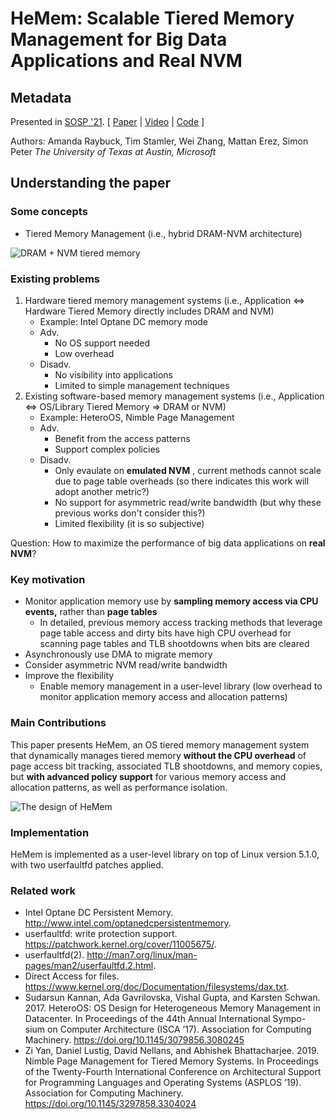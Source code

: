 # HeMem: Scalable Tiered Memory Management for Big Data Applications and Real NVM

## Metadata

Presented in [SOSP '21](https://dl.acm.org/doi/10.1145/3477132.3483550). \[ [Paper](https://dl.acm.org/doi/pdf/10.1145/3477132.3483550) | [Video](https://www.youtube.com/watch?v=JL2Takrgu78) | [Code](https://bitbucket.org/ajaustin/hemem/src/sosp-submission) ]

Authors: Amanda Raybuck, Tim Stamler, Wei Zhang, Mattan Erez, Simon Peter _The University of Texas at Austin, Microsoft_

## Understanding the paper

### Some concepts

* Tiered Memory Management (i.e., hybrid DRAM-NVM architecture)

![DRAM + NVM tiered memory](https://user-images.githubusercontent.com/22493630/144881779-60eaf835-253e-43e4-b79e-7dbbd20b1903.png)

### Existing problems

1. Hardware tiered memory management systems (i.e., Application <=> Hardware Tiered Memory directly includes DRAM and NVM)
   * Example: Intel Optane DC memory mode
   * Adv.
     * No OS support needed
     * Low overhead
   * Disadv.
     * No visibility into applications
     * Limited to simple management techniques
2. Existing software-based memory management systems (i.e., Application <=> OS/Library Tiered Memory => DRAM or NVM)
   * Example: HeteroOS, Nimble Page Management
   * Adv.
     * Benefit from the access patterns
     * Support complex policies
   * Disadv.
     * Only evaulate on **emulated NVM** , current methods cannot scale due to page table overheads (so there indicates this work will adopt another metric?)
     * No support for asymmetric read/write bandwidth (but why these previous works don't consider this?)
     * Limited flexibility (it is so subjective)

Question: How to maximize the performance of big data applications on **real NVM**?

### Key motivation

* Monitor application memory use by **sampling memory access via CPU events,** rather than **page tables**
  * In detailed, previous memory access tracking methods that leverage page table access and dirty bits have high CPU overhead for scanning page tables and TLB shootdowns when bits are cleared
* Asynchronously use DMA to migrate memory
* Consider asymmetric NVM read/write bandwidth
* Improve the flexibility
  * Enable memory management in a user-level library (low overhead to monitor application memory access and allocation patterns)

### Main Contributions

This paper presents HeMem, an OS tiered memory management system that dynamically manages tiered memory **without the CPU overhead** of page access bit tracking, associated TLB shootdowns, and memory copies, but **with advanced policy support** for various memory access and allocation patterns, as well as performance isolation.

![The design of HeMem](https://user-images.githubusercontent.com/22493630/144960480-0a275b2e-212a-4474-b95a-c7172ce2b575.png)

### Implementation

HeMem is implemented as a user-level library on top of Linux version 5.1.0, with two userfaultfd patches applied.

### Related work

* Intel Optane DC Persistent Memory. http://www.intel.com/optanedcpersistentmemory.
* userfaultfd: write protection support. https://patchwork.kernel.org/cover/11005675/.
* userfaultfd(2). http://man7.org/linux/man-pages/man2/userfaultfd.2.html.
* Direct Access for files. https://www.kernel.org/doc/Documentation/filesystems/dax.txt.
* Sudarsun Kannan, Ada Gavrilovska, Vishal Gupta, and Karsten Schwan. 2017. HeteroOS: OS Design for Heterogeneous Memory Management in Datacenter. In Proceedings of the 44th Annual International Sympo- sium on Computer Architecture (ISCA ’17). Association for Computing Machinery. https://doi.org/10.1145/3079856.3080245
* Zi Yan, Daniel Lustig, David Nellans, and Abhishek Bhattacharjee. 2019. Nimble Page Management for Tiered Memory Systems. In Proceedings of the Twenty-Fourth International Conference on Architectural Support for Programming Languages and Operating Systems (ASPLOS ’19). Association for Computing Machinery. https://doi.org/10.1145/3297858.3304024
